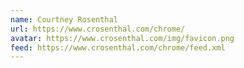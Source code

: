 ```yaml
---
name: Courtney Rosenthal
url: https://www.crosenthal.com/chrome/
avatar: https://www.crosenthal.com/img/favicon.png
feed: https://www.crosenthal.com/chrome/feed.xml
---
```

